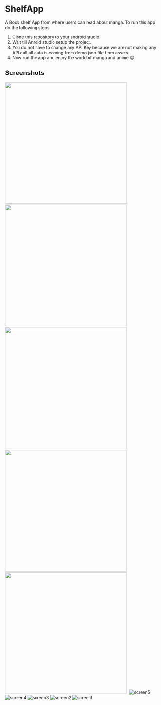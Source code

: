 # ShelfApp
A Book shelf App from where users can read about manga.
To run this app do the following steps.
1. Clone this repository to your android studio.
2. Wait till Anroid studio setup the project.
3. You do not have to change any API Key because we are not making any API call all data is coming from demo.json file from assets.
4. Now run the app and enjoy the world of manga and anime 😊.

## Screenshots
<img src="https://github.com/Abhisheksolanki19/ShelfApp/assets/52146654/0c3c2c17-5060-4290-9d24-2417f629c944" height="400">&nbsp;
<img src="[/screenshots/screen2.jpg](https://github.com/Abhisheksolanki19/ShelfApp/assets/52146654/0278fb53-b5b0-496d-a692-42c17244be41)" height="400">&nbsp;
<img src="[/screenshots/screen3.jpg](https://github.com/Abhisheksolanki19/ShelfApp/assets/52146654/e955e165-dd59-4d83-8e9f-ff6fb63a1933)" height="400">&nbsp;
<img src="[/screenshots/screen4.jpg](https://github.com/Abhisheksolanki19/ShelfApp/assets/52146654/4c34df59-36ed-49f7-8332-049bbe32a905)" height="400">&nbsp;
<img src="[/screenshots/screen5.jpg](https://github.com/Abhisheksolanki19/ShelfApp/assets/52146654/43f36416-05ab-493c-8aa7-8405ec4f3af0)" height="400">&nbsp;
![screen5](https://github.com/Abhisheksolanki19/ShelfApp/assets/52146654/0cf9f983-8d29-4cc9-9073-f8f3cc0ebf3c)
![screen4](https://github.com/Abhisheksolanki19/ShelfApp/assets/52146654/6d066835-abf3-4c25-af6e-7a6c9232b75a)
![screen3](https://github.com/Abhisheksolanki19/ShelfApp/assets/52146654/655df237-2f8a-44db-8c56-ea7e6353eab1)
![screen2](https://github.com/Abhisheksolanki19/ShelfApp/assets/52146654/eed1063f-7e38-4afc-9956-bbb3b94174d5)
![screen1](https://github.com/Abhisheksolanki19/ShelfApp/assets/52146654/401eb4f4-5f3f-4ed7-a715-3c43cf767be3)
